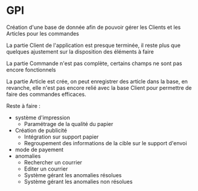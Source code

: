 # GPI
Création d'une base de donnée afin de pouvoir gérer les Clients et les Articles pour les commandes 

La partie Client de l'application est presque terminée, il reste plus que quelques ajustement sur la disposition des éléments à faire

La partie Commande n'est pas complète, certains champs ne sont pas encore fonctionnels

La partie Article est crée, on peut enregistrer des article dans la base, en revanche, elle n'est pas encore relié avec la base Client pour permettre de faire des commandes efficaces.



Reste à faire :

- système d'impression
  - Paramétrage de la qualité du papier
- Création de publicité
  - Intégration sur support papier
  - Regroupement des informations de la cible sur le support d'envoi
- mode de payement
- anomalies
  - Rechercher un courrier
  - Editer un courrier
  - Système gérant les anomalies résolues
  - Système gérant les anomalies non résolues

